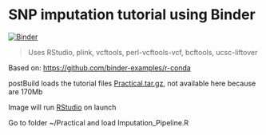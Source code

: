 # SNP imputation tutorial using Binder

[![Binder](https://mybinder.org/badge_logo.svg)](https://mybinder.org/v2/gh/victor-moreno/ImputationTutorial/master?urlpath=rstudio)

> Uses RStudio, plink, vcftools, perl-vcftools-vcf, bcftools, ucsc-liftover

Based on:
https://github.com/binder-examples/r-conda

postBuild loads the tutorial files [Practical.tar.gz](https://cuda.odap-ico.org/imputation/Practical.tar.gz), not available here because are 170Mb

Image will run [RStudio](https://www.rstudio.com/) on launch

Go to folder ~/Practical and load Imputation_Pipeline.R
